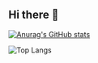 ## Hi there 👋

<!--
**AxeDelUbac/AxeDelUbac** is a ✨ _special_ ✨ repository because its `README.md` (this file) appears on your GitHub profile.

Here are some ideas to get you started:

- 🔭 I’m currently working on ...
- 🌱 I’m currently learning ...
- 👯 I’m looking to collaborate on ...
- 🤔 I’m looking for help with ...
- 💬 Ask me about ...
- 📫 How to reach me: ...
- 😄 Pronouns: ...
- ⚡ Fun fact: ...
-->

<!-- ![Statistiques GitHub](https://github-readme-stats.vercel.app/api?username=AxeDelUbac&show_icons=true&theme=default)
![Langages les plus utilisés](https://github-readme-stats.vercel.app/api/top-langs/?username=AxeDelUbac&layout=compact) -->

[![Anurag's GitHub stats](https://github-readme-stats.vercel.app/api?username=AxeDelUbac)](https://github.com/anuraghazra/github-readme-stats)

![Top Langs](https://github-readme-stats.vercel.app/api/top-langs/?username=anuraghazra&langs_count=8)